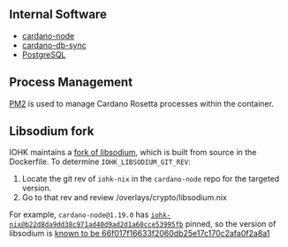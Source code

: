## Internal Software
- [cardano-node](https://github.com/input-output-hk/cardano-node/releases)
- [cardano-db-sync](https://github.com/input-output-hk/cardano-db-sync/releases)
- [PostgreSQL](https://www.postgresql.org/)

## Process Management
[PM2](https://pm2.keymetrics.io/docs/usage/docker-pm2-nodejs/) is used to manage Cardano Rosetta 
processes within the container.

## Libsodium fork
IOHK maintains a [fork of libsodium](https://github.com/input-output-hk/libsodium), which is built
 from source in the Dockerfile. To determine `IOHK_LIBSODIUM_GIT_REV`: 
1. Locate the git rev of `iohk-nix` in the `cardano-node` repo for the targeted version.
2. Go to that rev and review /overlays/crypto/libsodium.nix

For example, `cardano-node@1.19.0` has [`iohk-nix@b22d8da9dd38c971ad40d9ad2d1a60cce53995fb`](https://github.com/input-output-hk/cardano-node/blob/1.19.0/nix/sources.json#L44) pinned, 
so the version of libsodium is [known to be 66f017f16633f2060db25e17c170c2afa0f2a8a1](https://github.com/input-output-hk/iohk-nix/blob/91b67f54420dabb229c58d16fb1d18e74f9e3c9e/overlays/crypto/libsodium.nix#L9)
